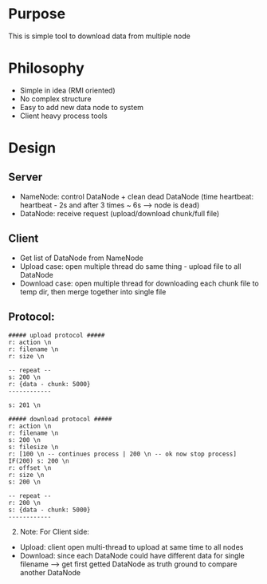 # Purpose
This is simple tool to download data from multiple node

# Philosophy
- Simple in idea (RMI oriented)
- No complex structure
- Easy to add new data node to system
- Client heavy process tools

# Design
## Server
- NameNode: control DataNode + clean dead DataNode (time heartbeat: heartbeat - 2s and after 3 times ~ 6s --> node is dead)
- DataNode: receive request (upload/download chunk/full file)

## Client
- Get list of DataNode from NameNode
- Upload case: open multiple thread do same thing - upload file to all DataNode
- Download case: open multiple thread for downloading each chunk file to temp dir, then merge together into single file

## Protocol:
```
##### upload protocol #####
r: action \n
r: filename \n
r: size \n

-- repeat --
s: 200 \n
r: {data - chunk: 5000}
------------

s: 201 \n

##### download protocol #####
r: action \n
r: filename \n
s: 200 \n
s: filesize \n
r: [100 \n -- continues process | 200 \n -- ok now stop process]
IF(200) s: 200 \n
r: offset \n
r: size \n
s: 200 \n

-- repeat --
r: 200 \n
s: {data - chunk: 5000}
------------

```

2. Note:
For Client side:
- Upload: client open multi-thread to upload at same time to all nodes
- Download: since each DataNode could have different data for single filename --> get first getted DataNode as truth ground to compare another DataNode

